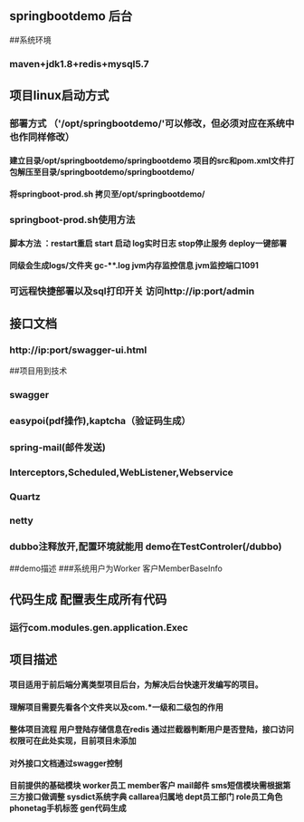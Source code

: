 ## springbootdemo 后台

##系统环境
### maven+jdk1.8+redis+mysql5.7

## 项目linux启动方式
###  部署方式 （'/opt/springbootdemo/'可以修改，但必须对应在系统中也作同样修改）
#### 建立目录/opt/springbootdemo/springbootdemo  项目的src和pom.xml文件打包解压至目录/springbootdemo/springbootdemo/
#### 将springboot-prod.sh 拷贝至/opt/springbootdemo/
###  springboot-prod.sh使用方法
#### 脚本方法 ：restart重启 start 启动 log实时日志 stop停止服务 deploy一键部署
#### 同级会生成logs/文件夹 gc-**.log jvm内存监控信息 jvm监控端口1091
### 可远程快捷部署以及sql打印开关 访问http://ip:port/admin 


## 接口文档
### http://ip:port/swagger-ui.html

##项目用到技术

### swagger
### easypoi(pdf操作),kaptcha（验证码生成）
### spring-mail(邮件发送)
### Interceptors,Scheduled,WebListener,Webservice
### Quartz
### netty
### dubbo注释放开,配置环境就能用 demo在TestControler(/dubbo)
##demo描述
###系统用户为Worker 客户MemberBaseInfo

## 代码生成 配置表生成所有代码
### 运行com.modules.gen.application.Exec

## 项目描述
#### 项目适用于前后端分离类型项目后台，为解决后台快速开发编写的项目。
#### 理解项目需要先看各个文件夹以及com.*一级和二级包的作用
#### 整体项目流程 用户登陆存储信息在redis 通过拦截器判断用户是否登陆，接口访问权限可在此处实现，目前项目未添加
#### 对外接口文档通过swagger控制
#### 目前提供的基础模块 worker员工 member客户 mail邮件 sms短信模块需根据第三方接口做调整 sysdict系统字典 callarea归属地 dept员工部门  role员工角色 phonetag手机标签 gen代码生成 

